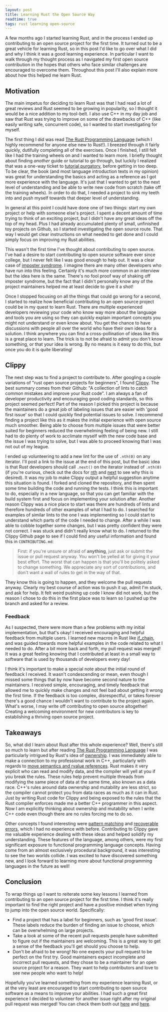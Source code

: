 ```yaml
---
layout: post
title: Learning Rust the Open Source Way
readtime: true
tags: rust learning open-source
---
```


  A few months ago I started learning Rust, and in the process I ended up contributing to an open source project for the first time. It turned out to be a great vehicle for learning Rust, so in this post I'd like to go over what I did and why I think it was a good learning experience. In particular I want to walk through my thought process as I navigated my first open source contribution in the hopes that others who face similar challenges are encouraged to overcome them. Throughout this post I'll also explain more about how this helped me learn Rust.

## Motivation

The main impetus for deciding to learn Rust was that I had read a lot of great reviews and Rust seemed to be growing in popularity, so I thought it would be a nice addition to my tool-belt. I also use C++ in my day job and saw that Rust was trying to improve on some of the drawbacks of C++ (like easily writing safe, concurrent code), so I wanted to start investigating for myself.

The first thing I did was read [The Rust Programming Language](https://doc.rust-lang.org/book/) (which I highly recommend for anyone else new to Rust!). I breezed through it fairly quickly, dutifully completing all of the exercises. Once I finished, I still felt like I had the training wheels on and I wanted to learn more. I briefly thought about finding _another_ guide or tutorial to go through, but luckily I realized that was a one-way ticket to [tutorial purgatory](https://www.freecodecamp.org/news/how-to-escape-tutorial-purgatory-as-a-new-developer-or-at-any-time-in-your-career-e3a4b2384a40/), before getting in too deep. To be clear, the book (and most language introduction texts in my opinion) was great for understanding the basics and acting as a reference as I got more experience with the language. It's just that I wanted to get to the next level of understanding and be able to write new code from scratch (take off the training wheels). In order to do that, I needed a project to sink my teeth into and push myself towards that deeper level of understanding.

In general at this point I could have done one of two things: start my own project or help with someone else's project. I spent a decent amount of time trying to think of an exciting project, but I didn't have any great ideas off the top of my head. Plus I had already accumulated plenty of small, unfinished toy projects on Github, so I started investigating the open source route. That way I would get clear instructions on what needed to get done and I could simply focus on improving my Rust abilities. 

This wasn't the first time I've thought about contributing to open source. I've had a desire to start contributing to open source software ever since college, but I never felt like I was good enough to help out. It was a clear case of [imposter syndrome](https://en.wikipedia.org/wiki/Impostor_syndrome). I imagine there are many other developers who have run into this feeling. Certainly it's much more common in an interview but the idea here is the same. There's no fool proof way of shaking off imposter syndrome, but the fact that I didn't personally know any of the project maintainers helped me at least decide to give it a shot!

Once I stopped focusing on all the things that could go wrong for a second, I started to realize how beneficial contributing to an open source project could be in my quest to learn Rust. There are multiple experienced developers reviewing your code who know way more about the language and tools you are using so they can quickly explain important concepts you might not understand or even know about. You get the chance to have discussions with people all over the world who have their own ideas for a solution. I think anywhere you can find a cross-pollination of ideas like this is a great place to learn. The trick is to not be afraid to admit you don't know something, or that your idea is wrong. By no means is it easy to do this, but once you do it is quite liberating! 

## Clippy

The next step was to find a project to contribute to. After googling a couple variations of "rust open source projects for beginners", I found [Clippy](https://github.com/rust-lang/rust-clippy). The best summary comes from their Github: "A collection of lints to catch common mistakes and improve your Rust code". I am always a fan of developer productivity and encouraging good coding standards, so this project seemed perfect! Part of the reason I picked this project is because the maintainers do a great job of labeling issues that are easier with 'good first issue' so that I could quickly find potential issues to solve. I recommend finding a project like this as it makes the initial experience with open source much smoother. Being able to choose from multiple issues that were better suited for beginners reduced the overwhelming feeling of being new. I still had to do plenty of work to acclimate myself with the new code base and the issue I was trying to solve, but I was able to proceed knowing that I was not out of my league.

I ended up volunteering to add a new lint for the use of `.nth(0)` on any iterator. I'll post a link to the issue at the end of this post, but the basic idea is that Rust developers should call `.next()` on the iterator instead of `.nth(0)` (if you're curious, check out the docs for [nth](https://doc.rust-lang.org/std/iter/trait.Iterator.html#method.nth) and [next](https://doc.rust-lang.org/std/iter/trait.Iterator.html#tymethod.next) to see why this is desired). It was my job to make Clippy output a helpful suggestion anytime this situation is found. I forked and cloned the repository, and then spent some time building the code and running the tests. I think this is important to do, especially in a new language, so that you can get familiar with the build system first and focus on implementing your solution after. Another reason Clippy was a nice place to start was there are hundreds of lints and therefore hundreds of other examples of what I had to do. I searched for examples of similar lints to the one I was implementing so I could start to understand which parts of the code I needed to change. After a while I was able to cobble together some changes, but I was pretty confident they were not correct. I was stuck and didn't really know what to do. I returned to the Clippy Github page to see if I could find any useful information and found this in `CONTRIBUTING.md`:

  > First: if you're unsure or afraid of __anything__, just ask or submit the issue or pull request anyway. You won't be yelled at for giving it your best effort. The worst that can happen is that you'll be politely asked to change something. We appreciate any sort of contributions, and don't want a wall of rules to get in the way of that.

They know this is going to happen, and they welcome the pull requests anyway. Clearly my best course of action was to push it up, admit I'm stuck, and ask for help. It felt weird pushing up code I know did not work, but the reason I chose to do this in the first place was to learn so I pushed up the branch and asked for a review.

### Feedback

As I suspected, there were more than a few problems with my initial implementation, but that's okay! I received encouraging and helpful feedback from multiple users. I learned new macros in Rust like [if_chain](https://docs.rs/if_chain/1.0.0/if_chain/), and was guided towards more helpful examples in the code related to what I needed to do. After a bit more back and forth, my pull request was merged! It was a great feeling knowing that I contributed at least in a small way to software that is used by thousands of developers every day!

I think it's important to make a special note about the initial round of feedback I received. It wasn't condescending or mean, even though I missed some things that by now have become second nature to the maintainers. I received simple, encouraging, and timely feedback that allowed me to quickly make changes and not feel bad about getting it wrong the first time. If the feedback is too complex, disrespectful, or takes forever there's a good chance I wouldn't want to contribute to the project again. What's worse, I may write off contributing to open source altogether! Creating a welcoming environment for new contributors is key to establishing a thriving open source project.

## Takeaways

So, what did I learn about Rust after this whole experience? Well, there's still so much to learn but after reading [The Rust Programming Language](https://doc.rust-lang.org/book/) I was particularly intrigued by Rust's idea of [ownership](https://doc.rust-lang.org/book/ch04-01-what-is-ownership.html). I was immediately able to make a connection to my professional work in C++, particularly with regards to [move semantics and rvalue references](https://www.internalpointers.com/post/c-rvalue-references-and-move-semantics-beginners). Rust makes it very explicit who can read and modify data, and the compiler will yell at you if you break the rules. These rules help prevent multiple threads from modifying the same piece of data at the same time, also known as a data race. C++'s rules around data ownership and mutability are less strict, so the compiler cannot protect you from data races as much as it can in Rust. Just by writing Rust code for Clippy and being exposed to the rules that the Rust compiler enforces made me a better C++ programmer in this aspect. Now I am explicitly thinking about ownership and mutability when I write C++ code even though there are no rules forcing me to do so. 

Other concepts I found interesting were [pattern matching](https://doc.rust-lang.org/book/ch06-00-enums.html) and [recoverable errors](https://doc.rust-lang.org/book/ch09-02-recoverable-errors-with-result.html), which I had no experience with before. Contributing to Clippy gave me valuable experience dealing with these ideas and helped solidify my understanding. These features of the language, among others, were my first significant exposure to functional programming language concepts. Having come from an almost exclusively procedural background, it was interesting to see the two worlds collide. I was excited to have discovered something new, and I look forward to learning more about functional programming languages in the future as well!  

## Conclusion

To wrap things up I want to reiterate some key lessons I learned from contributing to an open source project for the first time. I think it's really important to find the right project and have a positive mindset when trying to jump into the open source world. Specifically:

  - Find a project that has a label for beginners, such as 'good first issue'. These labels reduce the burden of finding an issue to choose, which can be overwhelming on large projects.
  - Take a look at some of the recent pull requests people have submitted to figure out if the maintainers are welcoming. This is a great way to get a sense of the feedback you'll get should you choose to help. 
  - Don't be afraid to be wrong! No one expects your pull request to be perfect on the first try. Good maintainers expect incomplete and incorrect pull requests, and they chose to be a maintainer for an open source project for a reason. They want to help contributors and love to see new people who want to help!

Hopefully you've learned something from my experience learning Rust, or at the very least are encouraged to start contributing to open source software as a means to improve your abilities. I had such a great first experience I decided to volunteer for another issue right after my original pull request was merged! You can check them both out [here](https://github.com/rust-lang/rust-clippy/pull/4966) and [here](https://github.com/rust-lang/rust-clippy/pull/4994).


